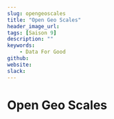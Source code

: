 ```yaml
---
slug: opengeoscales
title: "Open Geo Scales"
header_image_url: 
tags: [Saison 9]
description: ""
keywords:
    - Data For Good
github: 
website: 
slack: 
---
```


# Open Geo Scales